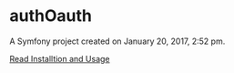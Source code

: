 authOauth
=========

A Symfony project created on January 20, 2017, 2:52 pm.

[Read Installtion and Usage](myReadMe.md)
